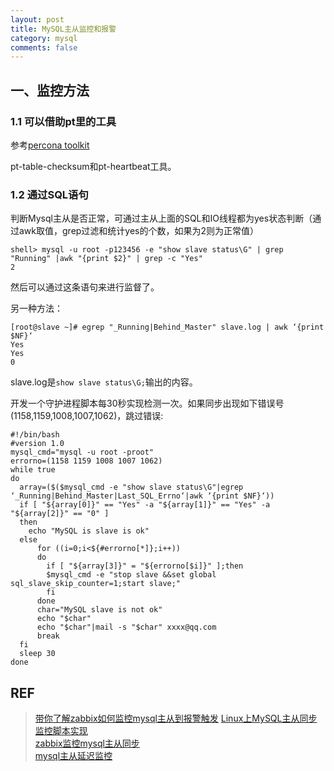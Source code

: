 ```yaml
---
layout: post
title: MySQL主从监控和报警
category: mysql
comments: false
---
```


## 一、监控方法

### 1.1 可以借助pt里的工具

参考[percona toolkit](/mysql/2019/02/13/mysql-tool-percona.html)

pt-table-checksum和pt-heartbeat工具。

### 1.2 通过SQL语句

判断Mysql主从是否正常，可通过主从上面的SQL和IO线程都为yes状态判断（通过awk取值，grep过滤和统计yes的个数，如果为2则为正常值）

    shell> mysql -u root -p123456 -e "show slave status\G" | grep "Running" |awk "{print $2}" | grep -c "Yes" 
    2

然后可以通过这条语句来进行监督了。

另一种方法：

    [root@slave ~]# egrep "_Running|Behind_Master" slave.log | awk ‘{print $NF}‘
    Yes
    Yes
    0

slave.log是`show slave status\G;`输出的内容。

开发一个守护进程脚本每30秒实现检测一次。如果同步出现如下错误号(1158,1159,1008,1007,1062)，跳过错误:

    #!/bin/bash
    #version 1.0
    mysql_cmd="mysql -u root -proot"
    errorno=(1158 1159 1008 1007 1062)
    while true
    do
      array=($($mysql_cmd -e "show slave status\G"|egrep ‘_Running|Behind_Master|Last_SQL_Errno‘|awk ‘{print $NF}‘))
      if [ "${array[0]}" == "Yes" -a "${array[1]}" == "Yes" -a "${array[2]}" == "0" ]
      then
        echo "MySQL is slave is ok"
      else
          for ((i=0;i<${#errorno[*]};i++))
          do
            if [ "${array[3]}" = "${errorno[$i]}" ];then
            $mysql_cmd -e "stop slave &&set global sql_slave_skip_counter=1;start slave;"
            fi
          done
          char="MySQL slave is not ok"
          echo "$char"
          echo "$char"|mail -s "$char" xxxx@qq.com
          break
      fi
      sleep 30
    done

## REF
> [带你了解zabbix如何监控mysql主从到报警触发](https://www.cnblogs.com/bixiaoyu/p/7337116.html)
> [Linux上MySQL主从同步监控脚本实现](https://blog.csdn.net/wetsion/article/details/80342559)  
> [zabbix监控mysql主从同步](http://blog.51cto.com/536410/2153230)  
> [mysql主从延迟监控](https://blog.csdn.net/jx_jy/article/details/80165656)